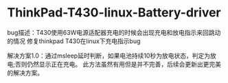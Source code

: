 # ThinkPad-T430-linux-Battery-driver
bug描述：T430使用63W电源适配器充电的时候会出现充电和放电指示来回跳动的情况
修复thinkpad T430在linux下充电指示bug


解决方案1.0：通过msleep延时判断，如果电池持续10秒为放电状态，判定为放电;否则仍然显示正在充电。
此方法虽然有用但是并不完善，后续会更新出更完美的解决方案。
